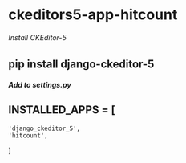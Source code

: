 # ckeditors5-app-hitcount

###### Install CKEditor-5
## pip install django-ckeditor-5

##### Add to settings.py

## INSTALLED_APPS = [
    'django_ckeditor_5',
    'hitcount',
]
